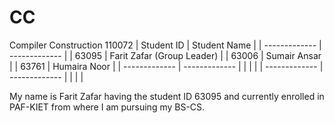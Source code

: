 # CC
Compiler Construction 110072
| Student ID     | Student Name                |
| -------------  | -------------               |
| 63095          | Farit Zafar (Group Leader)  | 
| 63006          | Sumair Ansar                |
| 63761          | Humaira Noor                | 
| -------------  |  -------------              |
|                |                             | 
| -------------  |  -------------              |
|                |                             |


My name is Farit Zafar having the student ID 63095 and currently enrolled in PAF-KIET from where I am pursuing my BS-CS. 
